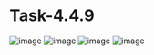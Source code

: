 # Task-4.4.9

![image](https://github.com/miha04635/Task-4.4.9/assets/124861244/db6c6580-6a86-46c9-873f-0d0d26de5d35)
![image](https://github.com/miha04635/Task-4.4.9/assets/124861244/72a42793-3482-4084-80fe-8f8919d5c3ec)
![image](https://github.com/miha04635/Task-4.4.9/assets/124861244/388ce4d2-0477-4a04-8605-f6ae204fd453)
![image](https://github.com/miha04635/Task-4.4.9/assets/124861244/92619844-be20-4055-864a-6a275e03d732)

